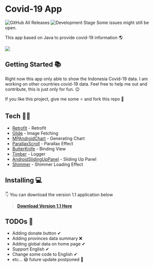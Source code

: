 # Covid-19 App

![GitHub All Releases](https://img.shields.io/github/downloads/azzzub/covid-app/total?color=brightgreen)   ![Development Stage](https://img.shields.io/badge/developing%20status-trial-blue) Some issues might still be open.

This app based on Java to provide covid-19 information 🌎

<img src="https://covid19.ayub.dev/public/covid19_header_v1-1.png" />

## Getting Started  📚

Right now this app only able to show the Indonesia Covid-19 data. I am working on other countries covid-19 data. Feel free to help me out and contribute, this is just only for fun. 😉

If you like this project, give me some ⭐ and fork this repo 🍴

## Tech  👩‍💻

* [Retrofit](https://github.com/square/retrofit) - Retrofit
* [Glide](https://github.com/bumptech/glide) - Image Fetching
* [MPAndroidChart](https://github.com/PhilJay/MPAndroidChart) - Generating Chart
* [ParallaxScroll](https://github.com/nirhart/ParallaxScroll) - Parallax Effect
* [ButterKnife](https://github.com/JakeWharton/butterknife) - Binding View
* [Timber](https://github.com/JakeWharton/timber) - Logger
* [AndroidSlidingUpPanel](https://github.com/umano/AndroidSlidingUpPanel) - Sliding Up Panel
* [Shimmer](https://github.com/facebook/shimmer-android) - Shimmer Loading Effect

## Installing  💻

👇 You can download the version 1.1 application below

> [**Download Version 1.1 Here**](https://github.com/azzzub/covid-app/releases/tag/v1.1)

## TODOs  📝

- Adding donate button ✔
- Adding provinces data summary ❌
- Adding global data on home page ✔
- Support English ✔
- Change some code to English ✔
- etc... 😷 future update postponed 🤦

